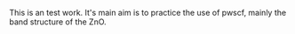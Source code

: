 This is an test work. It's main aim is to practice the use of pwscf, mainly the band structure of the ZnO.

